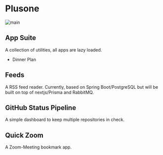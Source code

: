 # Plusone

![main](https://github.com/mgansler/plusone/actions/workflows/main.yml/badge.svg)

## App Suite

A collection of utilities, all apps are lazy loaded.

* Dinner Plan

## Feeds

A RSS feed reader. Currently, based on Spring Boot/PostgreSQL but will be built on top of nextjs/Prisma and RabbitMQ.

## GitHub Status Pipeline

A simple dashboard to keep multiple repositories in check.

## Quick Zoom

A Zoom-Meeting bookmark app.
